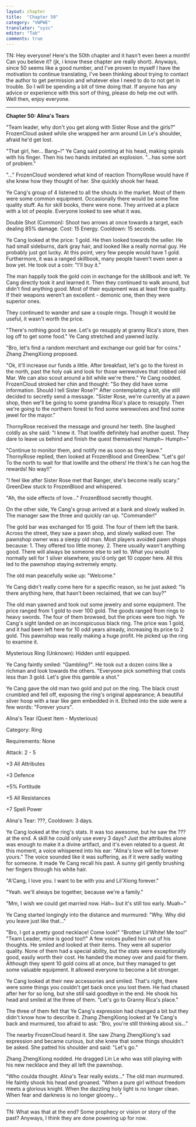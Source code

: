 ```yaml
---
layout: chapter
title:  "Chapter 50"
category: "VWPWE"
translator: "syzc"
editor: "Tab"
comments: true
---
```


TN: Hey everyone! Here's the 50th chapter and it hasn't even been a month! Can you believe it? (jk, i know these chapter are really short). Anyways, since 50 seems like a good number, and I've proven to myself I have the motivation to continue translating, I've been thinking about trying to contact the author to get permission and whatever else I need to do to not get in trouble. So I will be spending a bit of time doing that. If anyone has any advice or experience with this sort of thing, please do help me out with. Well then, enjoy everyone.

---

**Chapter 50: Alina's Tears**
 
"Team leader, why don't you get along with Sister Rose and the girls?" FrozenCloud asked while she wrapped her arm around Lin Le's shoulder, afraid he'd get lost.
 
"That girl, her... Bang~!" Ye Cang said pointing at his head, making spirals with his finger. Then his two hands imitated an explosion. "...has some sort of problem."
 
"..." FrozenCloud wondered what kind of reaction ThornyRose would have if she knew how they thought of her. She quickly shook her head. 
 
Ye Cang's group of 4 listened to all the shouts in the market. Most of them were some common equipment. Occasionally there would be some fine quality stuff. As for skill books, there were none. They arrived at a place with a lot of people. Everyone looked to see what it was.
 
Double Shot (Common): Shoot two arrows at once towards a target, each dealing 85% damage. Cost: 15 Energy. Cooldown: 15 seconds.
 
Ye Cang looked at the price: 1 gold. He then looked towards the seller. He had small sideburns, dark gray hair, and looked like a really normal guy. He probably just got lucky. At this point, very few people would have 1 gold. Furthermore, it was a ranged skillbook, many people haven't even seen a bow yet. He took out a coin: "I'll buy it."
 
The man happily took the gold coin in exchange for the skillbook and left. Ye Cang directly took it and learned it. Then they continued to walk around, but didn't find anything good. Most of their equipment was at least fine quality. If their weapons weren't an excellent - demonic one, then they were superior ones.
 
They continued to wander and saw a couple rings. Though it would be useful, it wasn't worth the price. 
 
"There's nothing good to see. Let's go resupply at granny Rica's store, then log off to get some food." Ye Cang stretched and yawned lazily.
 
"Bro, let's find a random merchant and exchange our gold bar for coins." Zhang ZhengXiong proposed.
 
"Ok, it'll increase our funds a little. After breakfast, let's go to the forest in the north, past the holy oak and look for those werewolves that robbed old Mar. We can also scout around a bit while we're there." Ye Cang nodded. FrozenCloud stroked her chin and thought: "So they did have some information. Should I tell Sister Rose?" After contemplating a bit, she still decided to secretly send a message. "Sister Rose, we're currently at a pawn shop, then we'll be going to some grandma Rica's place to resupply. Then we're going to the northern forest to find some werewolves and find some jewel for the mayor."
 
ThornyRose received the message and ground her teeth. She laughed coldly as she said: "I knew it. That lowlife definitely had another quest. They dare to leave us behind and finish the quest themselves! Humph~ Humph~"
 
"Continue to monitor them, and notify me as soon as they leave." ThornyRose replied, then looked at FrozenBlood and GreenDew. "Let's go! To the north to wait for that lowlife and the others! He think's he can hog the rewards! No way!!"
 
"I feel like after Sister Rose met that Ranger, she's become really scary." GreenDew stuck to FrozenBlood and whispered.
 
"Ah, the side effects of love..." FrozenBlood secretly thought.
 
On the other side, Ye Cang's group arrived at a bank and slowly walked in. The manager saw the three and quickly ran up. "Commander!"
 
The gold bar was exchanged for 15 gold. The four of them left the bank. Across the street, they saw a pawn shop, and slowly walked over. The pawnshop owner was a sleepy old man. Most players avoided pawn shops because: 1. They offered too little money. 2. There usually wasn't anything good. There will always be someone else to sell to. What you would normally sell for 1 silver elsewhere, you'd only get 10 copper here. All this led to the pawnshop staying extremely empty.
 
The old man peacefully woke up: "Welcome."
 
Ye Cang didn't really come here for a specific reason, so he just asked: "Is there anything here, that hasn't been reclaimed, that we can buy?"
 
The old man yawned and took out some jewelry and some equipment. The price ranged from 1 gold to over 100 gold. The goods ranged from rings to heavy swords. The four of them browsed, but the prices were too high. Ye Cang's sight landed on an inconspicuous black  ring. The price was 1 gold, and it had been left here for 10 odd years already, increasing its price to 2 gold. This pawnshop was really making a huge profit. He picked up the ring to examine it.
 
Mysterious Ring (Unknown): Hidden until equipped.
 
Ye Cang faintly smiled: "Gambling?". He took out a dozen coins like a richman and look towards the others. "Everyone pick something that costs less than 3 gold. Let's give this gamble a shot."
 
Ye Cang gave the old man two gold and put on the ring. The black crust crumbled and fell off, exposing the ring's original appearance; A beautiful silver hoop with a tear like gem embedded in it. Etched into the side were a few words: "Forever yours".
 
Alina's Tear (Quest Item - Mysterious)
 
Category: Ring
 
Requirements: None
 
Attack: 2 - 5
 
+3 All Attributes
 
+3 Defence
 
+5% Fortitude
 
+5 All Resistances
 
+7 Spell Power
 
Alina's Tear: ???, Cooldown: 3 days.
 
Ye Cang looked at the ring's stats. It was too awesome, but he saw the ??? at the end. A skill he could only use every 3 days? Just the attributes alone was enough to make it a divine artifact, and it's even related to a quest. At this moment, a voice whispered into his ear: "Alina's love will be forever yours." The voice sounded like it was suffering, as if it were sadly waiting for someone. It made Ye Cang recall his past. A sunny girl gently brushing her fingers through his white hair. 
 
"A'Cang, I love you. I want to be with you and Lil'Xiong forever."
 
"Yeah. we'll always be together, because we're a family."
 
"Mm, I wish we could get married now. Hah~ but it's still too early. Muah~"
 
Ye Cang started longingly into the distance and murmured: "Why. Why did you leave just like that..."
 
"Bro, I got a pretty good necklace! Come look!" "Brother Lil'White! Me too!" "Team Leader, mine is good too!!" A few voices pulled him out of his thoughts. He smiled and looked at their items. They were all superior quality. None of them had a special ability, but the stats were exceptionally good, easily worth their cost. He handed the money over and paid for them. Although they spent 10 gold coins all at once, but they managed to get some valuable equipment. It allowed everyone to become a bit stronger.
 
Ye Cang looked at their new accessories and smiled. That's right, there were some things you couldn't get back once you lost them. He had chased after her for so long, but she still said goodbye in the end. He shook his head and smiled at the three of them. "Let's go to Granny Rica's place."
 
The three of them felt that Ye Cang's expression had changed a bit but they didn't know how to describe it. Zhang ZhengXiong looked at Ye Cang's back and murmured, too afraid to ask: "Bro, you're still thinking about sis..." 
 
The nearby FrozenCloud heard it. She saw Zhang ZhengXiong's sad expression and became curious, but she knew that some things shouldn't be asked. She patted his shoulder and said: "Let's go."
 
Zhang ZhengXiong nodded. He dragged Lin Le who was still playing with his new necklace and they all left the pawnshop.
 
"Who coulda thought. Alina's Tear really exists..." The old man murmured. He faintly shook his head and groaned. "When a pure girl without freedom meets a glorious knight. When the dazzling holy light is no longer clean. When fear and darkness is no longer gloomy... "

---

TN: What was that at the end? Some prophecy or vision or story of the past? Anyways, I think they are done powering up for now.